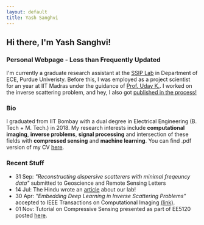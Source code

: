 ```yaml
---
layout: default
title: Yash Sanghvi
---
```

## Hi there, I'm Yash Sanghvi!
### Personal Webpage - Less than Frequently Updated
I'm currently a graduate research assistant at the [SSIP Lab](https://engineering.purdue.edu/ChanGroup/) in Department of ECE, Purdue Univeristy. Before this, I was employed as a project scientist for an year at IIT Madras under the guidance of [Prof. Uday K.](http://www.ee.iitm.ac.in/uday/).  I worked on the inverse scattering problem, and hey, I also got [published in the process!](https://ieeexplore.ieee.org/document/8709721)

### Bio
I graduated from IIT Bombay with a dual degree in Electrical Engineering (B. Tech + M. Tech.) in 2018. My research interests include **computational imaging**, **inverse problems**, **signal processing** and intersection of these fields with **compressed sensing** and **machine learning**.
You can find .pdf version of my CV [here](/Sanghvi_CV.pdf).


### Recent Stuff
* 31 Sep: _"Reconstructing dispersive scatterers with minimal freqeuncy data"_ submitted to Geoscience and Remote Sensing Letters
* 14 Jul: The Hindu wrote an [article](https://t.co/iEGZZLWJ4b) about our lab! 
* 30 Apr: _"Embedding Deep Learning in Inverse Scattering Problems"_ accepted to IEEE Transactions on Computational Imaging [(link)](https://ieeexplore.ieee.org/document/8709721).
* 01 Nov: Tutorial on Compressive Sensing presented as part of EE5120 posted [here](/blog/2018-11-1-CS-tutorial).

